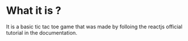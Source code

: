 # What it is ?
It is a basic tic tac toe game that was made by folloing the reactjs official tutorial in the documentation.